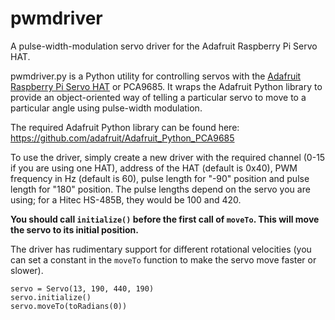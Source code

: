 # pwmdriver
A pulse-width-modulation servo driver for the Adafruit Raspberry Pi Servo HAT.

pwmdriver.py is a Python utility for controlling servos with the [Adafruit Raspberry Pi Servo HAT](https://learn.adafruit.com/adafruit-16-channel-pwm-servo-hat-for-raspberry-pi/overview)
or PCA9685. It wraps the Adafruit Python library to provide an object-oriented way of telling a particular servo to move to a particular angle
using pulse-width modulation.

The required Adafruit Python library can be found here: https://github.com/adafruit/Adafruit_Python_PCA9685

To use the driver, simply create a new driver with the required channel (0-15 if you are using one HAT), address of the HAT (default is 0x40),
PWM frequency in Hz (default is 60), pulse length for "-90" position  and pulse length for "180" position. The pulse lengths depend on the servo you are using; for a Hitec HS-485B, they would be 100 and 420.

**You should call `initialize()` before the first call of `moveTo`. This will move the servo to its initial position.**  

The driver has rudimentary support for different rotational velocities (you can set a constant in the `moveTo` function to make the servo move faster or slower).

    servo = Servo(13, 190, 440, 190)
    servo.initialize()
    servo.moveTo(toRadians(0))   
